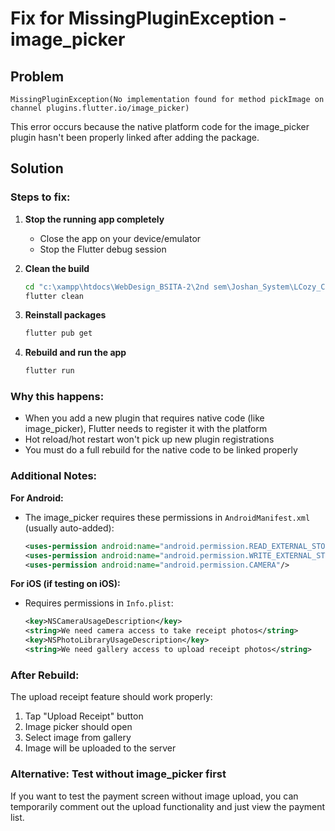 # Fix for MissingPluginException - image_picker

## Problem
`MissingPluginException(No implementation found for method pickImage on channel plugins.flutter.io/image_picker)`

This error occurs because the native platform code for the image_picker plugin hasn't been properly linked after adding the package.

## Solution

### Steps to fix:

1. **Stop the running app completely**
   - Close the app on your device/emulator
   - Stop the Flutter debug session

2. **Clean the build**
   ```bash
   cd "c:\xampp\htdocs\WebDesign_BSITA-2\2nd sem\Joshan_System\LCozy_CPG2615\mobile"
   flutter clean
   ```

3. **Reinstall packages**
   ```bash
   flutter pub get
   ```

4. **Rebuild and run the app**
   ```bash
   flutter run
   ```

### Why this happens:
- When you add a new plugin that requires native code (like image_picker), Flutter needs to register it with the platform
- Hot reload/hot restart won't pick up new plugin registrations
- You must do a full rebuild for the native code to be linked properly

### Additional Notes:

**For Android:**
- The image_picker requires these permissions in `AndroidManifest.xml` (usually auto-added):
  ```xml
  <uses-permission android:name="android.permission.READ_EXTERNAL_STORAGE"/>
  <uses-permission android:name="android.permission.WRITE_EXTERNAL_STORAGE"/>
  <uses-permission android:name="android.permission.CAMERA"/>
  ```

**For iOS (if testing on iOS):**
- Requires permissions in `Info.plist`:
  ```xml
  <key>NSCameraUsageDescription</key>
  <string>We need camera access to take receipt photos</string>
  <key>NSPhotoLibraryUsageDescription</key>
  <string>We need gallery access to upload receipt photos</string>
  ```

### After Rebuild:
The upload receipt feature should work properly:
1. Tap "Upload Receipt" button
2. Image picker should open
3. Select image from gallery
4. Image will be uploaded to the server

### Alternative: Test without image_picker first

If you want to test the payment screen without image upload, you can temporarily comment out the upload functionality and just view the payment list.
